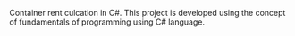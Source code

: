 Container rent culcation in C#. This project is developed using the concept of fundamentals of programming using C# language.
